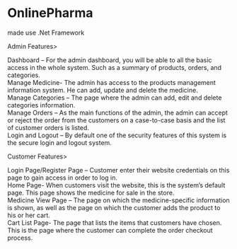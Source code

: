 # OnlinePharma
made use .Net Framework

Admin Features>

Dashboard – For the admin dashboard, you will be able to all the basic access in the whole system. Such as a summary of products, orders, and categories.<br/>
Manage Medicine- The admin has access to the products management information system. He can add, update and delete the medicine.<br/>
Manage Categories – The page where the admin can add, edit and delete categories information.<br/>
Manage Orders – As the main functions of the admin, the admin can accept or reject the order from the customers on a case-to-case basis and the list of customer orders is listed.<br/>
Login and Logout – By default one of the security features of this system is the secure login and logout system.<br/>

Customer Features>

Login Page/Register Page – Customer enter their website credentials on this page to gain access in order to log in.<br/>
Home Page- When customers visit the website, this is the system’s default page. This page shows the medicine for sale in the store.<br/>
Medicine View Page – The page on which the medicine-specific information is shown, as well as the page on which the customer adds the product to his or her cart.<br/>
Cart List Page- The page that lists the items that customers have chosen. This is the page where the customer can complete the order checkout process.<br/>

